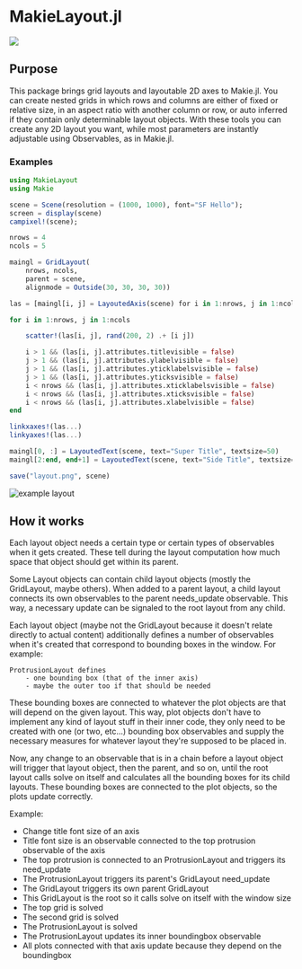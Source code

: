 # MakieLayout.jl

[![](https://img.shields.io/badge/docs-dev-blue.svg)](https://jkrumbiegel.github.io/MakieLayout.jl/dev/)

## Purpose

This package brings grid layouts and layoutable 2D axes to Makie.jl. You can create nested grids in which
rows and columns are either of fixed or relative size, in an aspect ratio with
another column or row, or auto inferred if they contain only determinable layout objects.
With these tools you can create any 2D layout you want, while most parameters are instantly
adjustable using Observables, as in Makie.jl.

### Examples

```julia
using MakieLayout
using Makie

scene = Scene(resolution = (1000, 1000), font="SF Hello");
screen = display(scene)
campixel!(scene);

nrows = 4
ncols = 5

maingl = GridLayout(
    nrows, ncols,
    parent = scene,
    alignmode = Outside(30, 30, 30, 30))

las = [maingl[i, j] = LayoutedAxis(scene) for i in 1:nrows, j in 1:ncols]

for i in 1:nrows, j in 1:ncols

    scatter!(las[i, j], rand(200, 2) .+ [i j])

    i > 1 && (las[i, j].attributes.titlevisible = false)
    j > 1 && (las[i, j].attributes.ylabelvisible = false)
    j > 1 && (las[i, j].attributes.yticklabelsvisible = false)
    j > 1 && (las[i, j].attributes.yticksvisible = false)
    i < nrows && (las[i, j].attributes.xticklabelsvisible = false)
    i < nrows && (las[i, j].attributes.xticksvisible = false)
    i < nrows && (las[i, j].attributes.xlabelvisible = false)
end

linkxaxes!(las...)
linkyaxes!(las...)

maingl[0, :] = LayoutedText(scene, text="Super Title", textsize=50)
maingl[2:end, end+1] = LayoutedText(scene, text="Side Title", textsize=50, rotation=-pi/2)

save("layout.png", scene)
```

![example layout](https://raw.githubusercontent.com/jkrumbiegel/MakieLayout.jl/master/exampleimg/layout.png)

## How it works

Each layout object needs a certain type or certain types of observables when
it gets created. These tell during the layout computation how much space that
object should get within its parent.

Some Layout objects can contain child layout objects (mostly the GridLayout, maybe others).
When added to a parent layout, a child layout connects its own observables to the parent
needs_update observable.
This way, a necessary update can be signaled to the root layout from any child.

Each layout object (maybe not the GridLayout because it doesn't relate directly to actual content)
additionally defines a number of observables when it's created
that correspond to bounding boxes in the window. For example:

    ProtrusionLayout defines
        - one bounding box (that of the inner axis)
        - maybe the outer too if that should be needed

These bounding boxes are connected to whatever the plot objects are that will
depend on the given layout. This way, plot objects don't have to implement any
kind of layout stuff in their inner code, they only need to be created with one
(or two, etc...) bounding box observables and supply the necessary measures for
whatever layout they're supposed to be placed in.

Now, any change to an observable that is in a chain before a layout object will
trigger that layout object, then the parent, and so on, until the root layout calls
solve on itself and calculates all the bounding boxes for its child layouts.
These bounding boxes are connected to the plot objects, so the plots update correctly.

Example:

- Change title font size of an axis
- Title font size is an observable connected to the top protrusion observable of the axis
- The top protrusion is connected to an ProtrusionLayout and triggers its need_update
- The ProtrusionLayout triggers its parent's GridLayout need_update
- The GridLayout triggers its own parent GridLayout
- This GridLayout is the root so it calls solve on itself with the window size
- The top grid is solved
- The second grid is solved
- The ProtrusionLayout is solved
- The ProtrusionLayout updates its inner boundingbox observable
- All plots connected with that axis update because they depend on the boundingbox
